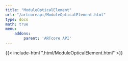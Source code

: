 ```yaml
---
title: "ModuleOpticalElement"
url: "/artcoreapi/ModuleOpticalElement.html"
type: docs
math: true
menu:
    addons:
        parent: 'ARTcore API'
---
```


{{< include-html ".html/ModuleOpticalElement.html" >}}
